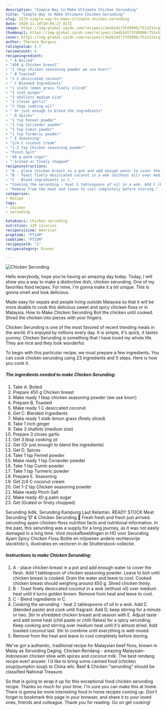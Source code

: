 ```yaml
---
description: "Simple Way to Make Ultimate Chicken Serunding"
title: "Simple Way to Make Ultimate Chicken Serunding"
slug: 3275-simple-way-to-make-ultimate-chicken-serunding
date: 2020-11-10T10:04:27.817Z
image: https://img-global.cpcdn.com/recipes/c3e4b1d1f3fd5096/751x532cq70/chicken-serunding-recipe-main-photo.jpg
thumbnail: https://img-global.cpcdn.com/recipes/c3e4b1d1f3fd5096/751x532cq70/chicken-serunding-recipe-main-photo.jpg
cover: https://img-global.cpcdn.com/recipes/c3e4b1d1f3fd5096/751x532cq70/chicken-serunding-recipe-main-photo.jpg
author: Theresa Burgess
ratingvalue: 4.7
reviewcount: 4
recipeingredient:
- " A Boiled"
- "450 g Chicken breast"
- "1 tbsp chicken seasoning powder we use knorr"
- " B Toasted"
- "1 C desiccated coconut"
- " C Blended Ingredients"
- "1 stalk lemon grass finely sliced"
- "1 inch ginger"
- "3 shallots medium size"
- "3 cloves garlic"
- "3 tbsp cooking oil"
- " Or just enough to blend the ingredients"
- " D Spices"
- "1 tsp Fennel powder"
- "1 tsp Coriander powder"
- "1 tsp Cumin powder"
- "1 tsp Turmeric powder"
- " E Seasoning"
- "2/4 C coconut cream"
- "1-2 tsp Chicken seasoning powder"
- "Pinch Salt"
- "40 g palm sugar"
- " Grated or finely chopped"
recipeinstructions:
- "A - place chicken breast in a pot and add enough water to cover the flesh. Add 1 tablespoon of chicken seasoning powder. Leave to boil until chicken breast is cooked. Drain the water and leave to cool. Cooked chicken breast should weighing around 450 g. Shred chicken thinly."
- "B - Toast finely desiccated coconut in a wok (without oil) over medium heat until it turns golden brown. Remove from heat and leave to cool."
- "C - Blend ingredients in C."
- "Cooking the serunding - heat 2 tablespoons of oil in a wok. Add C (blended paste) and cook until fragrant. Add D, keep stirring for a minute or two. Stir in shredded chicken breast and season with E. Adjust taste and add some heat (chili paste or chilli flakes) for a spicy serunding. Keep cooking and stirring over medium heat until it&#39;s almost dried. Add toasted coconut last. Stir to combine until everything is well-mixed."
- "Remove from the heat and leave to cool completely before storing."
categories:
- Recipe
tags:
- chicken
- serunding

katakunci: chicken serunding 
nutrition: 129 calories
recipecuisine: American
preptime: "PT14M"
cooktime: "PT33M"
recipeyield: "1"
recipecategory: Dinner

---
```



![Chicken Serunding](https://img-global.cpcdn.com/recipes/c3e4b1d1f3fd5096/751x532cq70/chicken-serunding-recipe-main-photo.jpg)

Hello everybody, hope you're having an amazing day today. Today, I will show you a way to make a distinctive dish, chicken serunding. One of my favorites food recipes. For mine, I'm gonna make it a bit unique. This is gonna smell and look delicious.

Made easy for expats and people living outside Malaysia so that it will be more doable to cook this delicious sweet and spicy chicken floss or in Malaysia. How to Make Chicken Serunding Boil the chicken until cooked. Shred the chicken into pieces with your fingers.

Chicken Serunding is one of the most favored of recent trending meals in the world. It's enjoyed by millions every day. It is simple, it's quick, it tastes yummy. Chicken Serunding is something that I have loved my whole life. They are nice and they look wonderful.


To begin with this particular recipe, we must prepare a few ingredients. You can cook chicken serunding using 23 ingredients and 5 steps. Here is how you cook it.

<!--inarticleads1-->

##### The ingredients needed to make Chicken Serunding:

1. Take  A. Boiled
1. Prepare 450 g Chicken breast
1. Make ready 1 tbsp chicken seasoning powder (we use knorr)
1. Prepare  B. Toasted
1. Make ready 1 C desiccated coconut
1. Get  C. Blended Ingredients
1. Make ready 1 stalk lemon grass (finely sliced)
1. Take 1 inch ginger
1. Take 3 shallots (medium size)
1. Prepare 3 cloves garlic
1. Get 3 tbsp cooking oil
1. Get  (Or just enough to blend the ingredients)
1. Get  D. Spices
1. Take 1 tsp Fennel powder
1. Make ready 1 tsp Coriander powder
1. Take 1 tsp Cumin powder
1. Take 1 tsp Turmeric powder
1. Prepare  E. Seasoning
1. Get 2/4 C coconut cream
1. Get 1-2 tsp Chicken seasoning powder
1. Make ready Pinch Salt
1. Make ready 40 g palm sugar
1. Get  (Grated or finely chopped)


Serunding Adik, Serunding Kampung Laut Kelantan. READY STOCK Meat Serunding 🐮 &amp; Chicken Serunding 🐔 Fresh fresh and fresh just arrived. serunding ayam-chicken-floss nutrition facts and nutritional information. In the past, this serunding was a supply for a long journey, as it was not easily damaged in a long time. Vind stockafbeeldingen in HD voor Serunding Ayam Spicy Chicken Floss Bottle en miljoenen andere rechtenvrije stockfoto&#39;s, illustraties en vectoren in de Shutterstock-collectie. 

<!--inarticleads2-->

##### Instructions to make Chicken Serunding:

1. A - place chicken breast in a pot and add enough water to cover the flesh. Add 1 tablespoon of chicken seasoning powder. Leave to boil until chicken breast is cooked. Drain the water and leave to cool. Cooked chicken breast should weighing around 450 g. Shred chicken thinly.
1. B - Toast finely desiccated coconut in a wok (without oil) over medium heat until it turns golden brown. Remove from heat and leave to cool.
1. C - Blend ingredients in C.
1. Cooking the serunding - heat 2 tablespoons of oil in a wok. Add C (blended paste) and cook until fragrant. Add D, keep stirring for a minute or two. Stir in shredded chicken breast and season with E. Adjust taste and add some heat (chili paste or chilli flakes) for a spicy serunding. Keep cooking and stirring over medium heat until it&#39;s almost dried. Add toasted coconut last. Stir to combine until everything is well-mixed.
1. Remove from the heat and leave to cool completely before storing.


We&#39;ve got a authentic, traditional recipe for Malaysian beef floss, known in Malay as Serunding Daging. Chicken Rendang - amazing Malaysian-Indonesian chicken stew with spices and coconut milk. The best rendang recipe ever! answer. I&#39;d like to bring some canned food (chicken soup/pumpkin soup) to China whi. Beef &amp; Chicken &#34;serunding&#34; should be classified National Treasure. 

So that is going to wrap it up for this exceptional food chicken serunding recipe. Thanks so much for your time. I'm sure you can make this at home. There is gonna be more interesting food in home recipes coming up. Don't forget to bookmark this page in your browser, and share it to your loved ones, friends and colleague. Thank you for reading. Go on get cooking!
